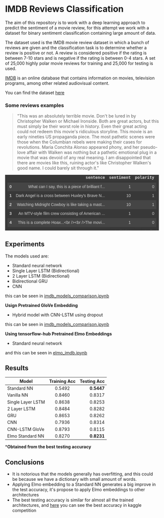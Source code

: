 # IMDB Reviews Classification
The aim of this repository is to work with a deep learning approach to predict the sentiment of a movie review, for this attempt we work with a dataset for binary sentiment classification containing large amount of data. 

The dataset used is the IMDB movie review dataset in which a bunch of reviews are given and the classification task is to determine whether a review is positive or not. A review is considered positive if the rating is between 7-10 stars and is negative if the rating is between 0-4 stars. A set of 25,000 highly polar movie reviews for training and 25,000 for testing is used. 

[IMDB](https://www.imdb.com/) is an online database that contains information on movies, television programs, among other related audiovisual content.

You can find the dataset [here](https://ai.stanford.edu/~amaas/data/sentiment/)

### Some reviews examples

> "This was an absolutely terrible movie. Don\'t be lured in by
> Christopher Walken or Michael Ironside. Both are great actors, but
> this must simply be their worst role in history. Even their great
> acting could not redeem this movie\'s ridiculous storyline. This movie
> is an early nineties US propaganda piece. The most pathetic scenes
> were those when the Columbian rebels were making their cases for
> revolutions. Maria Conchita Alonso appeared phony, and her pseudo-love
> affair with Walken was nothing but a pathetic emotional plug in a
> movie that was devoid of any real meaning. I am disappointed that
> there are movies like this, ruining actor\'s like Christopher
> Walken\'s good name. I could barely sit through it."

![the reviews](resources/reviews.png)

## Experiments
The models used are:

-   Standard neural network
-   Single Layer LSTM (Bidirectional)
-   2 Layer LSTM (Bidirectional)
-   Bidirectional GRU
-   CNN

this can be seen in [imdb_models_comparison.ipynb](imdb_models_comparison.ipynb)

**Usign Pretrained GloVe Embedding**  
- Hybrid model with CNN-LSTM using dropout

this can be seen in [imdb_models_comparison.ipynb](imdb_models_comparison.ipynb)

**Using tensorflow-hub Pretrained Elmo Embeddings**
- Standard neural network

and this can be seen in [elmo_imdb.ipynb](elmo_imdb.ipynb)


## Results
| Model   				|      Training Acc      |  Testing Acc |
|-----------------------|:---------------------:|-------------:|
| Standard NN			|  	0.5492 	| 	**0.5447**	|
| Vanilla NN			|  	0.8460 	| 	0.8317	|
| Single Layer LSTM 	|	0.8638 	|   0.8253 	|
| 2 Layer LSTM 			| 	0.8484 	|   0.8282 	|
| GRU 					| 	0.8653	|   0.8262 	|
| CNN 					| 	0.7936 	|   0.8314 	|
| CNN-LSTM GloVe 		| 	0.8793 	|   0.8115 	|
| Elmo Standard NN 		| 	0.8270 	|   **0.8231** 	|

***Obtained from the best testing accuracy**

## Conclusions

- It is notorious that the models generally has overfitting, and this could be because we have a dictionary with small amount of words.
- Applying Elmo embedding to a Standard NN generates a big improve in the test accuracy, it's propose to apply Elmo embeddings to other architectures
- The best testing accuracy is similar for almost all the trained architectures, and [here](https://www.kaggle.com/c/imdb-review/leaderboard) you can see the best accuracy in kaggle competition
